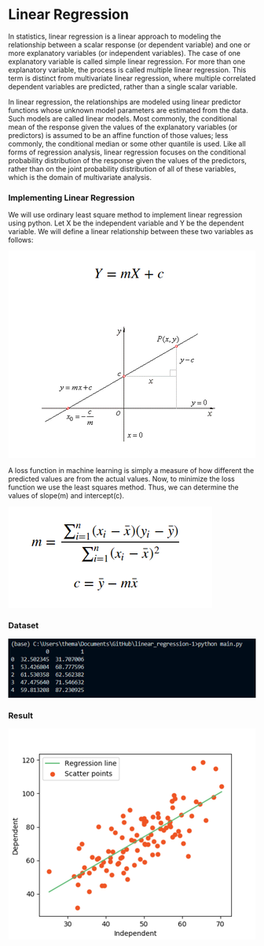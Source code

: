 # Linear Regression

In statistics, linear regression is a linear approach to modeling the relationship between a scalar response (or dependent variable) and one or more explanatory variables (or independent variables). The case of one explanatory variable is called simple linear regression. For more than one explanatory variable, the process is called multiple linear regression. This term is distinct from multivariate linear regression, where multiple correlated dependent variables are predicted, rather than a single scalar variable.

In linear regression, the relationships are modeled using linear predictor functions whose unknown model parameters are estimated from the data. Such models are called linear models. Most commonly, the conditional mean of the response given the values of the explanatory variables (or predictors) is assumed to be an affine function of those values; less commonly, the conditional median or some other quantile is used. Like all forms of regression analysis, linear regression focuses on the conditional probability distribution of the response given the values of the predictors, rather than on the joint probability distribution of all of these variables, which is the domain of multivariate analysis.

### Implementing Linear Regression

We will use ordinary least square method to implement linear regression using python.
Let X be the independent variable and Y be the dependent variable. We will define a linear relationship between these two variables as follows:

<img src="content\basic_formula.png" alt="line-formula">

A loss function in machine learning is simply a measure of how different the predicted values are from the actual values.
Now, to minimize the loss function we use the least squares method. Thus, we can determine the values of slope(m) and intercept(c).

<img src="content\least_square_formula.png" alt="least-squares-formula">

### Dataset

<img src="content\initial_data.png" alt="data">

### Result

<img src="content\final_output.png" alt="output">
